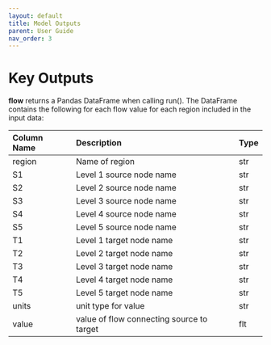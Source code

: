 ```yaml
---
layout: default
title: Model Outputs
parent: User Guide
nav_order: 3
---
```


# Key Outputs

**flow** returns a Pandas DataFrame when calling run(). The DataFrame
contains the following for each flow value for each region included in the input data:

| Column Name | Description                               | Type  |
|:------------|:------------------------------------------|:------|
| region      | Name of region                            | str   |
| S1          | Level 1 source node name                  | str   |
| S2          | Level 2 source node name                  | str   |
| S3          | Level 3 source node name                  | str   |
| S4          | Level 4 source node name                  | str   |
| S5          | Level 5 source node name                  | str   |
| T1          | Level 1 target node name                  | str   |
| T2          | Level 2 target node name                  | str   |
| T3          | Level 3 target node name                  | str   |
| T4          | Level 4 target node name                  | str   |
| T5          | Level 5 target node name                  | str   |
| units       | unit type for value                       | str   |
| value       | value of flow connecting source to target | flt   |
